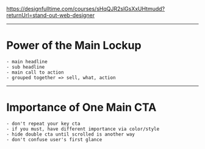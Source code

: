 
<https://designfulltime.com/courses/sHqQJR2slGsXxUHtmudd?returnUrl=stand-out-web-designer>

---

# Power of the Main Lockup

	- main headline
	- sub headline
	- main call to action
	- grouped together => sell, what, action

---

# Importance of One Main CTA

	- don't repeat your key cta
	- if you must, have different importance via color/style
	- hide double cta until scrolled is another way
	- don't confuse user's first glance


